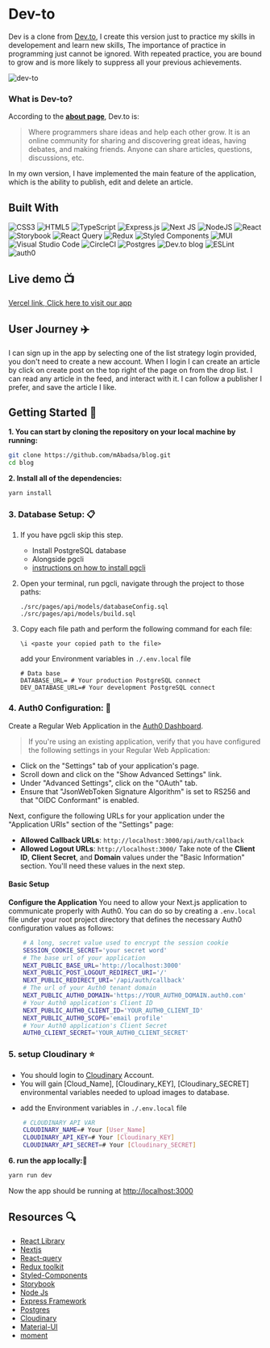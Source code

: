 # Dev-to

Dev is a clone from [Dev.to](https://dev.to), I create this version just to practice my skills in developement and learn new skills, The importance of practice in programming just cannot be ignored.
With repeated practice, you are bound to grow and is more likely to suppress all your previous achievements.

![dev-to](https://dev-to-uploads.s3.amazonaws.com/uploads/logos/resized_logo_UQww2soKuUsjaOGNB38o.png)

### What is Dev-to?

According to the **[about page](https://dev.to/about)**, Dev.to is:

> Where programmers share ideas and help each other grow. It is an online community for sharing and discovering great ideas, having debates, and making friends. Anyone can share articles, questions, discussions, etc.

In my own version, I have implemented the main feature of the application, which is the ability to publish, edit and delete an article.

## Built With

![CSS3](https://img.shields.io/badge/css3-%231572B6.svg?style=for-the-badge&logo=css3&logoColor=white) ![HTML5](https://img.shields.io/badge/html5-%23E34F26.svg?style=for-the-badge&logo=html5&logoColor=white) ![TypeScript](https://img.shields.io/badge/typescript-%23007ACC.svg?style=for-the-badge&logo=typescript&logoColor=white) ![Express.js](https://img.shields.io/badge/express.js-%23404d59.svg?style=for-the-badge&logo=express&logoColor=%2361DAFB) ![Next JS](https://img.shields.io/badge/Next-black?style=for-the-badge&logo=next.js&logoColor=white) ![NodeJS](https://img.shields.io/badge/node.js-6DA55F?style=for-the-badge&logo=node.js&logoColor=white) ![React](https://img.shields.io/badge/react-%2320232a.svg?style=for-the-badge&logo=react&logoColor=%2361DAFB) ![Storybook](https://img.shields.io/badge/-Storybook-FF4785?style=for-the-badge&logo=storybook&logoColor=white) ![React Query](https://img.shields.io/badge/-React%20Query-FF4154?style=for-the-badge&logo=react%20query&logoColor=white) ![Redux](https://img.shields.io/badge/redux-%23593d88.svg?style=for-the-badge&logo=redux&logoColor=white) ![Styled Components](https://img.shields.io/badge/styled--components-DB7093?style=for-the-badge&logo=styled-components&logoColor=white) ![MUI](https://img.shields.io/badge/MUI-%230081CB.svg?style=for-the-badge&logo=mui&logoColor=white) ![Visual Studio Code](https://img.shields.io/badge/Visual%20Studio%20Code-0078d7.svg?style=for-the-badge&logo=visual-studio-code&logoColor=white) ![CircleCI](https://img.shields.io/badge/circle%20ci-%23161616.svg?style=for-the-badge&logo=circleci&logoColor=white) ![Postgres](https://img.shields.io/badge/postgres-%23316192.svg?style=for-the-badge&logo=postgresql&logoColor=white) ![Dev.to blog](https://img.shields.io/badge/dev.to-0A0A0A?style=for-the-badge&logo=dev.to&logoColor=white) ![ESLint](https://img.shields.io/badge/ESLint-4B3263?style=for-the-badge&logo=eslint&logoColor=white)
![auth0](https://cdn.auth0.com/oss/badges/a0-badge-dark.png)

## Live demo :tv:

[Vercel link, Click here to visit our app](https://blog-sigma-steel.vercel.app/)

## User Journey :airplane:

I can sign up in the app by selecting one of the list strategy login provided, you don't need to create a new account.
When I login I can create an article by click on create post on the top right of the page on from the drop list.
I can read any article in the feed, and interact with it.
I can follow a publisher I prefer, and save the article I like.

## Getting Started 📣

**1. You can start by cloning the repository on your local machine by running:**

```sh
git clone https://github.com/mAbadsa/blog.git
cd blog
```

**2. Install all of the dependencies:**

```sh
yarn install
```

### **3. Database Setup: 📋**

1. If you have pgcli skip this step.

   - Install PostgreSQL database
   - Alongside pgcli
   - [instructions on how to install pgcli](https://www.pgcli.com/install)

2. Open your terminal, run pgcli, navigate through the project to those paths:

   ```
   ./src/pages/api/models/databaseConfig.sql
   ./src/pages/api/models/build.sql
   ```

3. Copy each file path and perform the following command for each file:

   ```
   \i <paste your copied path to the file>
   ```

   add your Environment variables in `./.env.local` file

   ```
   # Data base
   DATABASE_URL= # Your production PostgreSQL connect
   DEV_DATABASE_URL=# Your development PostgreSQL connect
   ```

### **4. Auth0 Configuration: 🔑**

Create a Regular Web Application in the [Auth0 Dashboard](https://auth0.auth0.com/u/login/identifier?state=hKFo2SBxam5uRWd1SzRBd3NpTEdVXzhLUGM1bUhaNXg5ZEhCSKFur3VuaXZlcnNhbC1sb2dpbqN0aWTZIEtqamluU3BRQ25qR01naHNBaTJ2NkhxQ1dkUVJuTUU1o2NpZNkgekVZZnBvRnpVTUV6aWxoa0hpbGNXb05rckZmSjNoQUk#/applications).

> If you're using an existing application, verify that you have configured the following settings in your Regular Web Application:

- Click on the "Settings" tab of your application's page.
- Scroll down and click on the "Show Advanced Settings" link.
- Under "Advanced Settings", click on the "OAuth" tab.
- Ensure that "JsonWebToken Signature Algorithm" is set to RS256 and that "OIDC Conformant" is enabled.

Next, configure the following URLs for your application under the "Application URIs" section of the "Settings" page:

- **Allowed Callback URLs**: `http://localhost:3000/api/auth/callback`
- **Allowed Logout URLs**: `http://localhost:3000/`
  Take note of the **Client ID**, **Client Secret**, and **Domain** values under the "Basic Information" section. You'll need these values in the next step.

#### Basic Setup

**Configure the Application**
You need to allow your Next.js application to communicate properly with Auth0. You can do so by creating a `.env.local` file under your root project directory that defines the necessary Auth0 configuration values as follows:

```sh
    # A long, secret value used to encrypt the session cookie
    SESSION_COOKIE_SECRET='your secret word'
    # The base url of your application
    NEXT_PUBLIC_BASE_URL='http://localhost:3000'
    NEXT_PUBLIC_POST_LOGOUT_REDIRECT_URI='/'
    NEXT_PUBLIC_REDIRECT_URI='/api/auth/callback'
    # The url of your Auth0 tenant domain
    NEXT_PUBLIC_AUTH0_DOMAIN='https://YOUR_AUTH0_DOMAIN.auth0.com'
    # Your Auth0 application's Client ID
    NEXT_PUBLIC_AUTH0_CLIENT_ID='YOUR_AUTH0_CLIENT_ID'
    NEXT_PUBLIC_AUTH0_SCOPE='email profile'
    # Your Auth0 application's Client Secret
    AUTH0_CLIENT_SECRET='YOUR_AUTH0_CLIENT_SECRET'
```

### **5. setup Cloudinary ⭐**

- You should login to [Cloudinary](https://cloudinary.com/) Account.
- You will gain [Cloud_Name], [Cloudinary_KEY], [Cloudinary_SECRET] environmental variables needed to upload images to database.

* add the Environment variables in `./.env.local` file

```sh
    # CLOUDINARY API VAR
    CLOUDINARY_NAME=# Your [User_Name]
    CLOUDINARY_API_KEY=# Your [Cloudinary_KEY]
    CLOUDINARY_API_SECRET=# Your [Cloudinary_SECRET]
```

**6. run the app locally:🔌**

```sh
yarn run dev
```

Now the app should be running at [http://localhost:3000](http://localhost:3000)

## Resources :mag:

- [React Library](https://reactjs.org/)
- [Nextjs](https://nextjs.o)
- [React-query](https://tanstack.com/query/v4/?from=reactQueryV3&original=https://react-query-v3.tanstack.com/)
- [Redux toolkit](https://redux-toolkit.js.org/)
- [Styled-Components](https://styled-components.com/)
- [Storybook](https://storybook.js.org/)
- [Node Js](https://nodejs.org/en/)
- [Express Framework](https://expressjs.com/)
- [Postgres](https://www.postgresql.org/)
- [Cloudinary](https://cloudinary.com/)
- [Material-UI](https://mui.com/)
- [moment](https://momentjs.com/)
